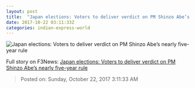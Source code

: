 ```yaml
---
layout: post
title:  "Japan elections: Voters to deliver verdict on PM Shinzo Abe’s nearly five-year rule"
date: 2017-10-22 03:11:33Z
categories: indian-express-world
---
```


![Japan elections: Voters to deliver verdict on PM Shinzo Abe’s nearly five-year rule](http://images.indianexpress.com/2017/10/japan-elections-759.jpg?w=759)




Full story on F3News: [Japan elections: Voters to deliver verdict on PM Shinzo Abe’s nearly five-year rule](http://www.f3nws.com/n/j4hbTB)

> Posted on: Sunday, October 22, 2017 3:11:33 AM
